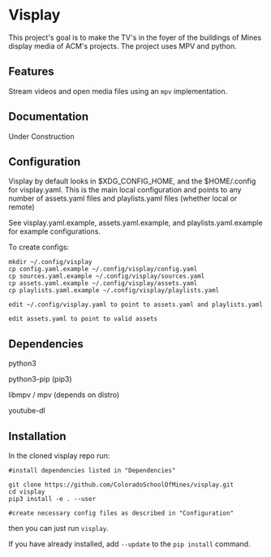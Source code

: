 # Visplay
This project's goal is to make the TV's in the foyer of the buildings of Mines
display media of ACM's projects. The project uses MPV and python.

## Features
Stream videos and open media files using an `mpv` implementation.

## Documentation
Under Construction

## Configuration
Visplay by default looks in $XDG_CONFIG_HOME, and the $HOME/.config for visplay.yaml.
This is the main local configuration and points to any number of assets.yaml files and playlists.yaml files (whether local or remote)

See visplay.yaml.example, assets.yaml.example, and playlists.yaml.example for example configurations.

To create configs:

    mkdir ~/.config/visplay
    cp config.yaml.example ~/.config/visplay/config.yaml
    cp sources.yaml.example ~/.config/visplay/sources.yaml
    cp assets.yaml.example ~/.config/visplay/assets.yaml
    cp playlists.yaml.example ~/.config/visplay/playlists.yaml

    edit ~/.config/visplay.yaml to point to assets.yaml and playlists.yaml

    edit assets.yaml to point to valid assets

## Dependencies

python3

python3-pip (pip3)

libmpv / mpv (depends on distro) 

youtube-dl

## Installation
In the cloned visplay repo run:
    
    #install dependencies listed in "Dependencies"

    git clone https://github.com/ColoradoSchoolOfMines/visplay.git
    cd visplay
    pip3 install -e . --user

    #create necessary config files as described in "Configuration"

then you can just run `visplay`.

If you have already installed, add `--update` to the `pip install` command.


